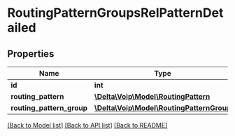 # RoutingPatternGroupsRelPatternDetailed

## Properties
Name | Type | Description | Notes
------------ | ------------- | ------------- | -------------
**id** | **int** |  | [optional] 
**routing_pattern** | [**\Delta\Voip\Model\RoutingPattern**](RoutingPattern.md) |  | 
**routing_pattern_group** | [**\Delta\Voip\Model\RoutingPatternGroup**](RoutingPatternGroup.md) |  | 

[[Back to Model list]](../README.md#documentation-for-models) [[Back to API list]](../README.md#documentation-for-api-endpoints) [[Back to README]](../README.md)


